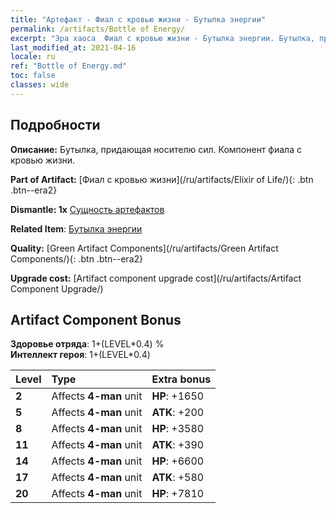 ```yaml
---
title: "Артефакт - Фиал с кровью жизни - Бутылка энергии"
permalink: /artifacts/Bottle of Energy/
excerpt: "Эра хаоса  Фиал с кровью жизни - Бутылка энергии. Бутылка, придающая носителю сил. Компонент фиала с кровью жизни."
last_modified_at: 2021-04-16
locale: ru
ref: "Bottle of Energy.md"
toc: false
classes: wide
---
```




## Подробности

 **Описание:** Бутылка, придающая носителю сил. Компонент фиала с кровью жизни.

 **Part of Artifact:** [Фиал с кровью жизни](/ru/artifacts/Elixir of Life/){: .btn .btn--era2}

 **Dismantle: 1x** [Сущность артефактов](/ru/Items/con_905/)

 **Related Item**: [Бутылка энергии](/ru/Items/art_108/)

 **Quality:** [Green Artifact Components](/ru/artifacts/Green Artifact Components/){: .btn .btn--era2}

 **Upgrade cost:** [Artifact component upgrade cost](/ru/artifacts/Artifact Component Upgrade/)

## Artifact Component Bonus

  **Здоровье отряда**: 1+(LEVEL\*0.4) %<br/>**Интеллект героя**: 1+(LEVEL\*0.4)

  |  Level  | Type |    Extra bonus  | 
  |:--------|:-----|:----------------| 
  | **2** | Affects **4-man** unit | **HP**: +1650 | 
  | **5** | Affects **4-man** unit | **ATK**: +200 | 
  | **8** | Affects **4-man** unit | **HP**: +3580 | 
  | **11** | Affects **4-man** unit | **ATK**: +390 | 
  | **14** | Affects **4-man** unit | **HP**: +6600 | 
  | **17** | Affects **4-man** unit | **ATK**: +580 | 
  | **20** | Affects **4-man** unit | **HP**: +7810 | 

